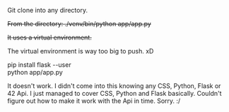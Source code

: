 Git clone into any directory.

<strike>From the directory:
./venv/bin/python app/app.py

It uses a virtual environment.</strike>

The virtual environment is way too big to push. xD

pip install flask --user</br>
python app/app.py

It doesn't work. I didn't come into this knowing any CSS, Python, Flask or 42 Api. I just managed to cover CSS, Python and Flask basically. Couldn't figure out how to make it work with the Api in time. Sorry. :/
